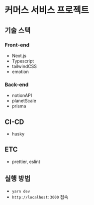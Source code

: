 # 커머스 서비스 프로젝트

## 기술 스택

### Front-end

- Next.js
- Typescript
- tailwindCSS
- emotion

### Back-end

- notionAPI
- planetScale
- prisma

## CI-CD

- husky

## ETC

- prettier, eslint

## 실행 방법

- `yarn dev`
- `http://localhost:3000` 접속
